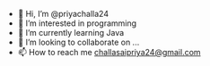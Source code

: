 - 👋 Hi, I’m @priyachalla24
- 👀 I’m interested in programming
- 🌱 I’m currently learning Java
- 💞️ I’m looking to collaborate on ...
- 📫 How to reach me challasaipriya24@gmail.com

<!---
priyachalla24/priyachalla24 is a ✨ special ✨ repository because its `README.md` (this file) appears on your GitHub profile.
You can click the Preview link to take a look at your changes.
--->
